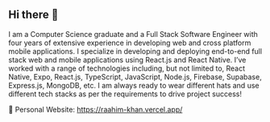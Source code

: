 ## Hi there 👋

I am a Computer Science graduate and a Full Stack Software Engineer with four years of extensive experience in developing web and cross platform mobile applications. I specialize in developing and deploying end-to-end full stack web and mobile applications using React.js and React Native. I’ve worked with a range of technologies including, but not limited to, React Native, Expo, React.js, TypeScript, JavaScript, Node.js, Firebase, Supabase, Express.js, MongoDB, etc. I am always ready to wear different hats and use different tech stacks as per the requirements to drive project success!

📌 Personal Website: https://raahim-khan.vercel.app/
